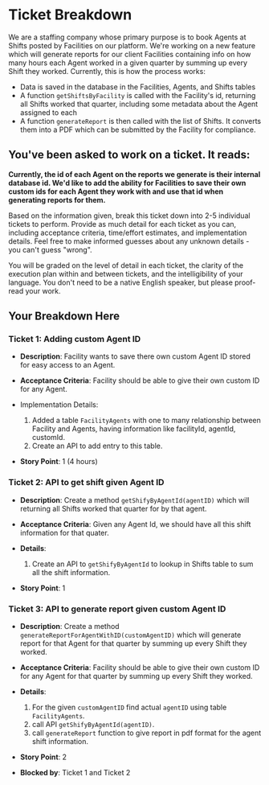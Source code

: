 # Ticket Breakdown

We are a staffing company whose primary purpose is to book Agents at Shifts posted by Facilities on our platform. We're working on a new feature which will generate reports for our client Facilities containing info on how many hours each Agent worked in a given quarter by summing up every Shift they worked. Currently, this is how the process works:

- Data is saved in the database in the Facilities, Agents, and Shifts tables
- A function `getShiftsByFacility` is called with the Facility's id, returning all Shifts worked that quarter, including some metadata about the Agent assigned to each
- A function `generateReport` is then called with the list of Shifts. It converts them into a PDF which can be submitted by the Facility for compliance.

## You've been asked to work on a ticket. It reads:

**Currently, the id of each Agent on the reports we generate is their internal database id. We'd like to add the ability for Facilities to save their own custom ids for each Agent they work with and use that id when generating reports for them.**

Based on the information given, break this ticket down into 2-5 individual tickets to perform. Provide as much detail for each ticket as you can, including acceptance criteria, time/effort estimates, and implementation details. Feel free to make informed guesses about any unknown details - you can't guess "wrong".

You will be graded on the level of detail in each ticket, the clarity of the execution plan within and between tickets, and the intelligibility of your language. You don't need to be a native English speaker, but please proof-read your work.

## Your Breakdown Here

### Ticket 1: Adding custom Agent ID

- **Description**:
  Facility wants to save there own custom Agent ID stored for easy access to an Agent.

- **Acceptance Criteria**:
  Facility should be able to give their own custom ID for any Agent.

- Implementation Details:
  1. Added a table `FacilityAgents` with one to many relationship between Facility and Agents, having information like facilityId, agentId, customId.
  2. Create an API to add entry to this table.
- **Story Point**: 1 (4 hours)

### Ticket 2: API to get shift given Agent ID

- **Description**:
  Create a method `getShifyByAgentId(agentID)` which will returning all Shifts worked that quarter for by that agent.

- **Acceptance Criteria**:
  Given any Agent Id, we should have all this shift information for that quater.

- **Details**:

  1. Create an API to `getShifyByAgentId` to lookup in Shifts table to sum all the shift information.

- **Story Point**: 1

### Ticket 3: API to generate report given custom Agent ID

- **Description**:
  Create a method `generateReportForAgentWithID(customAgentID)` which will generate report for that Agent for that quarter by summing up every Shift they worked.

- **Acceptance Criteria**:
  Facility should be able to give their own custom ID for any Agent for that quarter by summing up every Shift they worked.

- **Details**:

  1. For the given `customAgentID` find actual `agentID` using table `FacilityAgents`.
  2. call API `getShifyByAgentId(agentID)`.
  3. call `generateReport` function to give report in pdf format for the agent shift information.

- **Story Point**: 2

- **Blocked by**: Ticket 1 and Ticket 2
